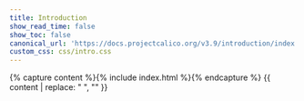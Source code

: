 ```yaml
---
title: Introduction
show_read_time: false
show_toc: false
canonical_url: 'https://docs.projectcalico.org/v3.9/introduction/index'
custom_css: css/intro.css
---
```

{% capture content %}{% include index.html %}{% endcapture %}
{{ content | replace: "    ", "" }}
